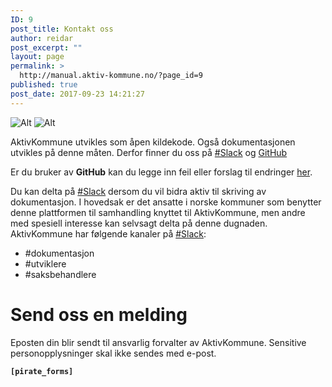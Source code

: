 ```yaml
---
ID: 9
post_title: Kontakt oss
author: reidar
post_excerpt: ""
layout: page
permalink: >
  http://manual.aktiv-kommune.no/?page_id=9
published: true
post_date: 2017-09-23 14:21:27
---
```

![Alt](http://manual.aktiv-kommune.no/wp-content/uploads/2017/11/slack-chat-e1510420049137.png "slack") ![Alt](http://manual.aktiv-kommune.no/wp-content/uploads/2017/11/github_logo-e1510420098925.png "github")

AktivKommune utvikles som åpen kildekode. Også dokumentasjonen utvikles på denne måten. Derfor finner du oss på <a href="https://join.slack.com/t/aktivkommune/shared_invite/enQtMjcwODA0NDM0NTk2LTcwZGJhOWE3OTMxZTMxNGVjZjQxYTVkYjc0YTMzMmNkOTIyMzkwZTFlYTQwZmNkZmI3ZTgxMDc2NzkyMTNjN2U">#Slack</a> og <a href="https://github.com/eCultura/aktiv-kommune-docs">GitHub</a>

Er du bruker av <strong>GitHub</strong> kan du legge inn feil eller forslag til endringer <a href="https://github.com/eCultura/aktiv-kommune-docs/issues">her</a>.

Du kan delta på <a href="https://join.slack.com/t/aktivkommune/shared_invite/enQtMjcwODA0NDM0NTk2LTcwZGJhOWE3OTMxZTMxNGVjZjQxYTVkYjc0YTMzMmNkOTIyMzkwZTFlYTQwZmNkZmI3ZTgxMDc2NzkyMTNjN2U">#Slack</a> dersom du vil bidra aktiv til skriving av dokumentasjon. I hovedsak er det ansatte i norske kommuner som benytter denne plattformen til samhandling knyttet til AktivKommune, men andre med spesiell interesse kan selvsagt delta på denne dugnaden. AktivKommune har følgende kanaler på <a href="https://aktivkommune.slack.com">#Slack</a>:

* #dokumentasjon
* #utviklere
* #saksbehandlere

# Send oss en melding

Eposten din blir sendt til ansvarlig forvalter av AktivKommune. Sensitive personopplysninger skal ikke sendes med e-post.

<strong><code>[pirate_forms]</code></strong>